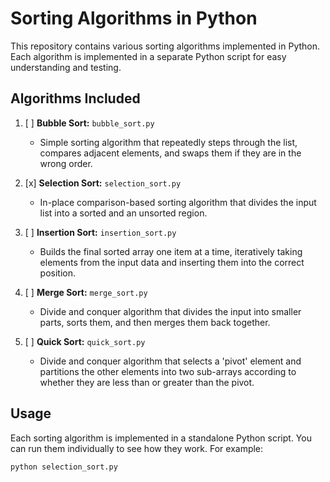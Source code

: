 # Sorting Algorithms in Python

This repository contains various sorting algorithms implemented in Python. Each algorithm is implemented in a separate Python script for easy understanding and testing.

## Algorithms Included

1. [ ] **Bubble Sort:** `bubble_sort.py`
   - Simple sorting algorithm that repeatedly steps through the list, compares adjacent elements, and swaps them if they are in the wrong order.

2. [x] **Selection Sort:** `selection_sort.py`
   - In-place comparison-based sorting algorithm that divides the input list into a sorted and an unsorted region.

3. [ ] **Insertion Sort:** `insertion_sort.py`
   - Builds the final sorted array one item at a time, iteratively taking elements from the input data and inserting them into the correct position.

4. [ ] **Merge Sort:** `merge_sort.py`
   - Divide and conquer algorithm that divides the input into smaller parts, sorts them, and then merges them back together.

5. [ ] **Quick Sort:** `quick_sort.py`
   - Divide and conquer algorithm that selects a 'pivot' element and partitions the other elements into two sub-arrays according to whether they are less than or greater than the pivot.

## Usage

Each sorting algorithm is implemented in a standalone Python script. You can run them individually to see how they work. For example:

```bash
python selection_sort.py
